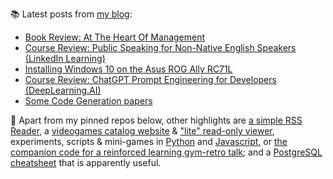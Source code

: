 
📚 Latest posts from <a href="https://blog.kartones.net/">my blog</a>:

<!--START_SECTION:blogposts-->
* [Book Review: At The Heart Of Management](https:&#x2F;&#x2F;blog.kartones.net&#x2F;post&#x2F;book-review-at-the-heart-of-management&#x2F;)
* [Course Review: Public Speaking for Non-Native English Speakers (LinkedIn Learning)](https:&#x2F;&#x2F;blog.kartones.net&#x2F;post&#x2F;course-review-public-speaking-for-non-native-english-speakers-linkedin-learning&#x2F;)
* [Installing Windows 10 on the Asus ROG Ally RC71L](https:&#x2F;&#x2F;blog.kartones.net&#x2F;post&#x2F;installing-windows-10-on-asus-rog-ally&#x2F;)
* [Course Review: ChatGPT Prompt Engineering for Developers (DeepLearning.AI)](https:&#x2F;&#x2F;blog.kartones.net&#x2F;post&#x2F;course-review-cahtgpt-prompt-engineering-for-developers-deeplearningai&#x2F;)
* [Some Code Generation papers](https:&#x2F;&#x2F;blog.kartones.net&#x2F;post&#x2F;code-generation-papers&#x2F;)
<!--END_SECTION:blogposts-->


📌 Apart from my pinned repos below, other highlights are [a simple RSS Reader](https://github.com/Kartones/pbrr#pbrr---pretty-basic-rss-reader), a [videogames catalog website](https://github.com/Kartones/finished-games#finished-games) & ["lite" read-only viewer](https://github.com/Kartones/fg-viewer#finished-games-viewer), experiments, scripts & mini-games in [Python](https://github.com/Kartones/python#python-assorted-code) and [Javascript](https://github.com/Kartones/JSAssorted#javascript-assorted-code), or [the companion code for a reinforced learning gym-retro talk](https://github.com/Kartones/mindcamp-x-gym-retro#mindcamp-x-gym-retro-talk-companion-code-and-images); and a [PostgreSQL cheatsheet](https://gist.github.com/Kartones/dd3ff5ec5ea238d4c546) that is apparently useful.

